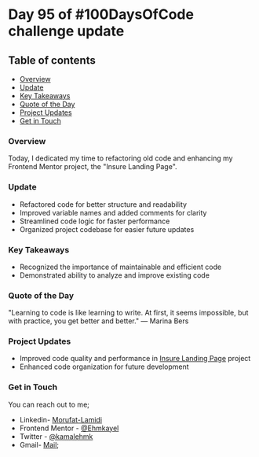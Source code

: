 # Day 95 of #100DaysOfCode challenge update

## Table of contents
- [Overview](#overview)
- [Update](#update)
- [Key Takeaways](#key-takeaways)
- [Quote of the Day](#quote-of-the-day)
- [Project Updates](#project-updates)
- [Get in Touch](#get-in-touch)


### Overview

Today, I dedicated my time to refactoring old code and enhancing my Frontend Mentor project, the "Insure Landing Page".

### Update

- Refactored code for better structure and readability
- Improved variable names and added comments for clarity
- Streamlined code logic for faster performance
- Organized project codebase for easier future updates

### Key Takeaways

- Recognized the importance of maintainable and efficient code
- Demonstrated ability to analyze and improve existing code

### Quote of the Day

"Learning to code is like learning to write. At first, it seems impossible, but with practice, you get better and better." — Marina Bers

### Project Updates

- Improved code quality and performance in [Insure Landing Page](https://github.com/Ehmkayel/insure-landing) project
- Enhanced code organization for future development

### Get in Touch

You can reach out to me;
 - Linkedin- [Morufat-Lamidi](https://linkedin.com/in/morufat-lamidi)
 - Frontend Mentor - [@Ehmkayel](https://www.frontendmentor.io/profile/Ehmkayel)
 - Twitter - [@kamalehmk](https://www.twitter.com/kamalehmk)
 - Gmail- [Mail](mailto:lamidimorufat0@gmail.com);